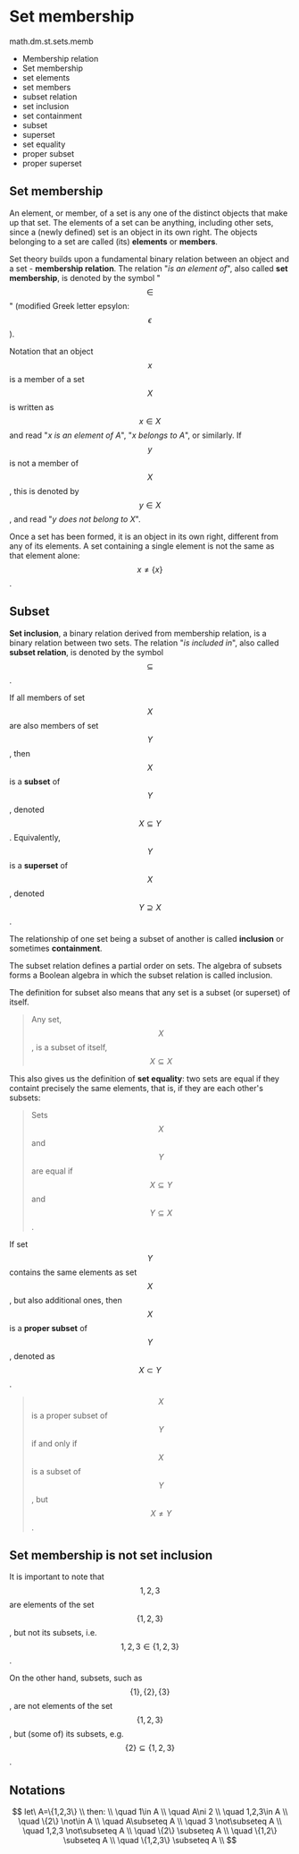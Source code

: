 # Set membership
math.dm.st.sets.memb

- Membership relation
- Set membership
- set elements
- set members
- subset relation
- set inclusion
- set containment
- subset
- superset
- set equality
- proper subset
- proper superset


## Set membership
An element, or member, of a set is any one of the distinct objects that make up that set. The elements of a set can be anything, including other sets, since a (newly defined) set is an object in its own right. The objects belonging to a set are called (its) **elements** or **members**.

Set theory builds upon a fundamental binary relation between an object and a set - **membership relation**. The relation "_is an element of_", also called **set membership**, is denoted by the symbol "$$\in$$" (modified Greek letter epsylon: $$\epsilon$$).

Notation that an object $$x$$ is a member of a set $$X$$ is written as $$x\in X$$ and read "_x is an element of A_", "_x belongs to A_", or similarly. If $$y$$ is not a member of $$X$$, this is denoted by $$y\in X$$, and read "_y does not belong to X_".

Once a set has been formed, it is an object in its own right, different from any of its elements. A set containing a single element is not the same as that element alone: $$x\neq \{x\}$$.


## Subset
**Set inclusion**, a binary relation derived from membership relation, is a binary relation between two sets. The relation "_is included in_", also called **subset relation**, is denoted by the symbol $$\subseteq$$.

If all members of set $$X$$ are also members of set $$Y$$, then $$X$$ is a **subset** of $$Y$$, denoted $$X\subseteq Y$$. Equivalently, $$Y$$ is a **superset** of $$X$$, denoted $$Y\supseteq X$$.

The relationship of one set being a subset of another is called **inclusion** or sometimes **containment**.

The subset relation defines a partial order on sets. The algebra of subsets forms a Boolean algebra in which the subset relation is called inclusion.

The definition for subset also means that any set is a subset (or superset) of itself.

> Any set, $$X$$, is a subset of itself, $$X\subseteq X$$

This also gives us the definition of **set equality**: two sets are equal if they containt precisely the same elements, that is, if they are each other's subsets:

> Sets $$X$$ and $$Y$$ are equal if $$X\subseteq Y$$ and $$Y\subseteq X$$.

If set $$Y$$ contains the same elements as set $$X$$, but also additional ones, then $$X$$ is a **proper subset** of $$Y$$, denoted as $$X\subset Y$$.

> $$X$$ is a proper subset of $$Y$$ if and only if $$X$$ is a subset of $$Y$$, but $$X\neq Y$$.


## Set membership is not set inclusion
It is important to note that $$1,2,3$$ are elements of the set $$\{1,2,3\}$$, but not its subsets, i.e. $$1,2,3\in \{1,2,3\}$$.

On the other hand, subsets, such as $$\{1\},\{2\},\{3\}$$, are not elements of the set $$\{1,2,3\}$$, but (some of) its subsets, e.g. $$\{2\} \subseteq \{1,2,3\}$$.


## Notations

$$
let\ A=\{1,2,3\}  \\
then: \\
\quad 1\in A      \\
\quad A\ni 2      \\
\quad 1,2,3\in A  \\
\quad \{2\} \not\in A \\
\quad A\subseteq A \\
\quad 3 \not\subseteq A \\
\quad 1,2,3 \not\subseteq A \\
\quad \{2\}     \subseteq A \\
\quad \{1,2\}   \subseteq A \\
\quad \{1,2,3\} \subseteq A \\
$$

